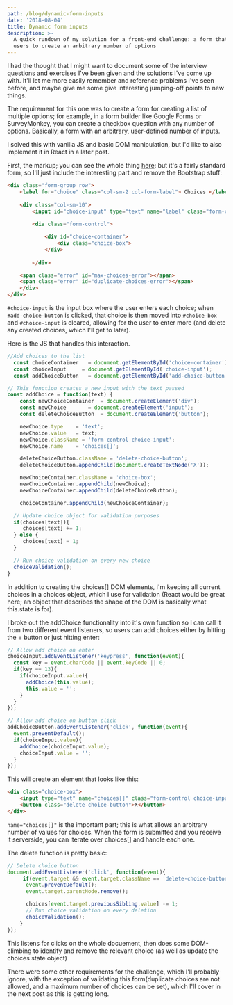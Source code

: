 ```yaml
---
path: /blog/dynamic-form-inputs
date: '2018-08-04'
title: Dynamic form inputs
description: >-
  A quick rundown of my solution for a front-end challenge: a form that allows
  users to create an arbitrary number of options
---
```

I had the thought that I might want to document some of the interview questions and exercises I've been given and the solutions I've come up with. It'll let me more easily remember and reference problems I've seen before, and maybe give me some give interesting jumping-off points to new things.

The requirement for this one was to create a form for creating a list of multiple options; for example, in a form builder like Google Forms or SurveyMonkey, you can create a checkbox question with any number of options. Basically, a form with an arbitrary, user-defined number of inputs. 

I solved this with vanilla JS and basic DOM manipulation, but I'd like to also implement it in React in a later post. 

First, the markup; you can see the whole thing [here](https://codepen.io/mkeat/pen/qyYJBb): but it's a fairly standard form, so I'll just include the interesting part and remove the Bootstrap stuff:

```html
<div class="form-group row">
	<label for="choice" class="col-sm-2 col-form-label"> Choices </label>
    	
    <div class="col-sm-10">
        <input id="choice-input" type="text" name="label" class="form-control choice-input"> <button id="add-choice-button" class="btn btn-success"> + </button>
        	
        <div class="form-control">

	        <div id="choice-container">
	        	<div class="choice-box">
	        </div>
	    
	    </div>

    <span class="error" id="max-choices-error"></span>
    <span class="error" id="duplicate-choices-error"></span>
    </div>
</div>
```

`#choice-input` is the input box where the user enters each choice; when `#add-choice-button` is clicked, that choice is then moved into `#choice-box` and `#choice-input` is cleared, allowing for the user to enter more (and delete any created choices, which I'll get to later).

Here is the JS that handles this interaction. 

```javascript
//Add choices to the list
  const choiceContainer   = document.getElementById('choice-container');
  const choiceInput     = document.getElementById('choice-input');
  const addChoiceButton   = document.getElementById('add-choice-button');

// This function creates a new input with the text passed
const addChoice = function(text) {
    const newChoiceContainer  = document.createElement('div');
    const newChoice       = document.createElement('input');
    const deleteChoiceButton  = document.createElement('button');

    newChoice.type    = 'text';
    newChoice.value   = text;
    newChoice.className = 'form-control choice-input';
    newChoice.name    = 'choices[]';

    deleteChoiceButton.className = 'delete-choice-button';
    deleteChoiceButton.appendChild(document.createTextNode('X'));

    newChoiceContainer.className = 'choice-box';
    newChoiceContainer.appendChild(newChoice);
    newChoiceContainer.appendChild(deleteChoiceButton);

    choiceContainer.appendChild(newChoiceContainer);

  // Update choice object for validation purposes
  if(choices[text]){
     choices[text] += 1;
  } else {
     choices[text] = 1;
  }

  // Run choice validation on every new choice
  choiceValidation();
}
```

In addition to creating the choices\[] DOM elements, I'm keeping all current choices in a choices object, which I use for validation (React would be great here; an object that describes the shape of the DOM is basically what this.state is for).

I broke out the addChoice functionality into it's own function so I can call it from two different event listeners, so users can add choices either by hitting the + button or just hitting enter:

```javascript
// Allow add choice on enter
choiceInput.addEventListener('keypress', function(event){
  const key = event.charCode || event.keyCode || 0;
  if(key == 13){
    if(choiceInput.value){
      addChoice(this.value);
      this.value = '';
    }
  }
});

// Allow add choice on button click
addChoiceButton.addEventListener('click', function(event){
  event.preventDefault();
  if(choiceInput.value){
    addChoice(choiceInput.value);
    choiceInput.value = '';
  }
});
```

This will create an element that looks like this:

```html
<div class="choice-box">
    <input type="text" name="choices[]" class="form-control choice-input">
    <button class="delete-choice-button">X</button>
</div>
```

`name="choices[]"` is the important part; this is what allows an arbitrary number of values for choices. When the form is submitted and you receive it serverside, you can iterate over choices\[] and handle each one.

The delete function is pretty basic:

```javascript
// Delete choice button
document.addEventListener('click', function(event){
     if(event.target && event.target.className == 'delete-choice-button'){
      event.preventDefault();
      event.target.parentNode.remove();

      choices[event.target.previousSibling.value] -= 1;
      // Run choice validation on every deletion
      choiceValidation();
    } 
});
```

This listens for clicks on the whole docuement, then does some DOM-climbing to identify and remove the relevant choice (as well as update the choices state object)

There were some other requirements for the challenge, which I'll probably ignore, with the exception of validating this form(duplicate choices are not allowed, and a maximum number of choices can be set), which I'll cover in the next post as this is getting long.
